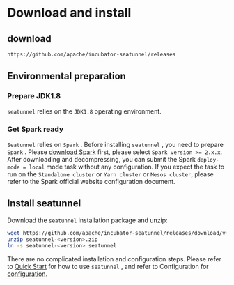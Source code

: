 # Download and install

## download

```bash
https://github.com/apache/incubator-seatunnel/releases
```

## Environmental preparation

### Prepare JDK1.8

`seatunnel` relies on the `JDK1.8` operating environment.

### Get Spark ready

`Seatunnel` relies on `Spark` . Before installing `seatunnel` , you need to prepare `Spark` . Please [download Spark](https://spark.apache.org/downloads.html) first, please select `Spark version >= 2.x.x`. After downloading and decompressing, you can submit the Spark `deploy-mode = local` mode task without any configuration. If you expect the task to run on the `Standalone cluster` or `Yarn cluster` or `Mesos cluster`, please refer to the Spark official website configuration document.

## Install seatunnel

Download the `seatunnel` installation package and unzip:

```bash
wget https://github.com/apache/incubator-seatunnel/releases/download/v<version>/seatunnel-<version>.zip -O seatunnel-<version>.zip
unzip seatunnel-<version>.zip
ln -s seatunnel-<version> seatunnel
```

There are no complicated installation and configuration steps. Please refer to [Quick Start](./quick-start.md) for how to use `seatunnel` , and refer to Configuration for [configuration](./configuration).
